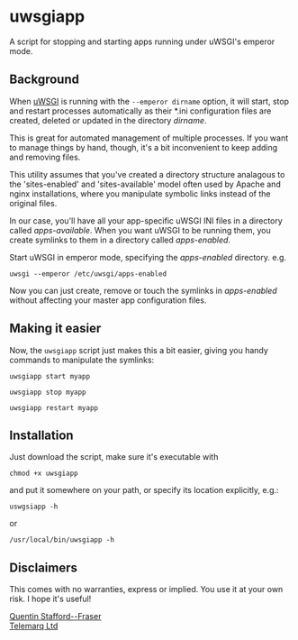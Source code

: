 uwsgiapp
========

A script for stopping and starting apps running under uWSGI's emperor mode.

## Background

When [uWSGI][1] is running with the `--emperor dirname` option, it will start, stop and restart processes
automatically as their \*.ini configuration files are created, deleted or updated in the directory *dirname*.

This is great for automated management of multiple processes. If you want to manage things by hand, though, it's a bit inconvenient to keep adding and removing files.

This utility assumes that you've created a directory structure analagous to the 'sites-enabled' and 'sites-available'
model often used by Apache and nginx installations, where you manipulate symbolic links instead of the original files.  

In our case, you'll have all your app-specific uWSGI INI files in a directory called *apps-available*.  When you want uWSGI to be running them, you create symlinks to them in a directory called *apps-enabled*.

Start uWSGI in emperor mode, specifying the *apps-enabled* directory.  e.g.

    uwsgi --emperor /etc/uwsgi/apps-enabled

Now you can just create, remove or touch the symlinks in *apps-enabled* without affecting your master app configuration files.

## Making it easier

Now, the `uwsgiapp` script just makes this a bit easier, giving you handy commands to manipulate the symlinks:

    uwsgiapp start myapp

    uwsgiapp stop myapp

    uwsgiapp restart myapp

## Installation

Just download the script, make sure it's executable with

    chmod +x uwsgiapp
    
and put it somewhere on your path, or specify its location explicitly, e.g.:

    uswgsiapp -h

or

    /usr/local/bin/uwsgiapp -h
    

## Disclaimers

This comes with no warranties, express or implied. You use it at your own risk.  I hope it's useful!

[Quentin Stafford--Fraser][2]  
[Telemarq Ltd][3]

[1]: http://uwsgi-docs.readthedocs.org
[2]: http://www.qandr.org
[3]: http://telemarq.com


